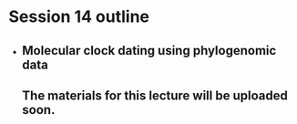 # Session 14 outline

* ## Molecular clock dating using phylogenomic data
  ## The materials for this lecture will be uploaded soon.
